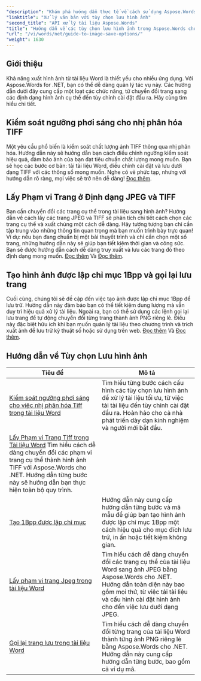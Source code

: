 ```yaml
---
"description": "Khám phá hướng dẫn thực tế về cách sử dụng Aspose.Words cho .NET để lưu hình ảnh, với các bước dễ làm theo và ví dụ mã để xử lý tài liệu hiệu quả."
"linktitle": "Xử lý văn bản với tùy chọn lưu hình ảnh"
"second_title": "API xử lý tài liệu Aspose.Words"
"title": "Hướng dẫn về các tùy chọn lưu hình ảnh trong Aspose.Words cho .NET"
"url": "/vi/words/net/guide-to-image-save-options/"
"weight": 1630
---
```


## Giới thiệu

Khả năng xuất hình ảnh từ tài liệu Word là thiết yếu cho nhiều ứng dụng. Với Aspose.Words for .NET, bạn có thể dễ dàng quản lý tác vụ này. Các hướng dẫn dưới đây cung cấp một loạt các chức năng, từ chuyển đổi trang sang các định dạng hình ảnh cụ thể đến tùy chỉnh cài đặt đầu ra. Hãy cùng tìm hiểu chi tiết.

## Kiểm soát ngưỡng phơi sáng cho nhị phân hóa TIFF

Một yêu cầu phổ biến là kiểm soát chất lượng ảnh TIFF thông qua nhị phân hóa. Hướng dẫn này sẽ hướng dẫn bạn cách điều chỉnh ngưỡng kiểm soát hiệu quả, đảm bảo ảnh của bạn đạt tiêu chuẩn chất lượng mong muốn. Bạn sẽ học các bước cơ bản: tải tài liệu Word, điều chỉnh cài đặt và lưu dưới dạng TIFF với các thông số mong muốn. Nghe có vẻ phức tạp, nhưng với hướng dẫn rõ ràng, mọi việc sẽ trở nên dễ dàng! [Đọc thêm](./expose-threshold-control-for-tiff-binarization-in-word-document/).

## Lấy Phạm vi Trang ở Định dạng JPEG và TIFF

Bạn cần chuyển đổi các trang cụ thể trong tài liệu sang hình ảnh? Hướng dẫn về cách lấy các trang JPEG và TIFF sẽ phân tích chi tiết cách chọn các trang cụ thể và xuất chúng một cách dễ dàng. Hãy tưởng tượng bạn chỉ cần tập trung vào những thông tin quan trọng mà bạn muốn trình bày trực quan! Ví dụ: nếu bạn đang chuẩn bị một bài thuyết trình và chỉ cần chọn một số trang, những hướng dẫn này sẽ giúp bạn tiết kiệm thời gian và công sức. Bạn sẽ được hướng dẫn cách dễ dàng truy xuất và lưu các trang đó theo định dạng mong muốn. [Đọc thêm](./get-jpeg-page-range-word-document/) Và [Đọc thêm](./get-tiff-page-range-word-document/).

## Tạo hình ảnh được lập chỉ mục 1Bpp và gọi lại lưu trang

Cuối cùng, chúng tôi sẽ đề cập đến việc tạo ảnh được lập chỉ mục 1Bpp để lưu trữ. Hướng dẫn này đảm bảo bạn có thể tiết kiệm dung lượng mà vẫn duy trì hiệu quả xử lý tài liệu. Ngoài ra, bạn có thể sử dụng các lệnh gọi lại lưu trang để tự động chuyển đổi từng trang thành ảnh PNG riêng lẻ. Điều này đặc biệt hữu ích khi bạn muốn quản lý tài liệu theo chương trình và trích xuất ảnh để lưu trữ kỹ thuật số hoặc sử dụng trên web. [Đọc thêm](./create-1bpp-indexed/) Và [Đọc thêm](./page-saving-callback-word-document/).

 ## Hướng dẫn về Tùy chọn Lưu hình ảnh
| Tiêu đề | Mô tả |
| --- | --- |
| [Kiểm soát ngưỡng phơi sáng cho việc nhị phân hóa Tiff trong tài liệu Word](./expose-threshold-control-for-tiff-binarization-in-word-document/) | Tìm hiểu từng bước cách cấu hình các tùy chọn lưu hình ảnh để xử lý tài liệu tối ưu, từ việc tải tài liệu đến tùy chỉnh cài đặt đầu ra. Hoàn hảo cho cả nhà phát triển dày dạn kinh nghiệm và người mới bắt đầu. |
| [Lấy Phạm vi Trang Tiff trong Tài liệu Word](./get-tiff-page-range-word-document/) Tìm hiểu cách dễ dàng chuyển đổi các phạm vi trang cụ thể thành hình ảnh TIFF với Aspose.Words cho .NET. Hướng dẫn từng bước này sẽ hướng dẫn bạn thực hiện toàn bộ quy trình. |
| [Tạo 1Bpp được lập chỉ mục](./create-1bpp-indexed/) | Hướng dẫn này cung cấp hướng dẫn từng bước và mã mẫu để giúp bạn tạo hình ảnh được lập chỉ mục 1Bpp một cách hiệu quả cho mục đích lưu trữ, in ấn hoặc tiết kiệm không gian. |
| [Lấy phạm vi trang Jpeg trong tài liệu Word](./get-jpeg-page-range-word-document/) | Tìm hiểu cách dễ dàng chuyển đổi các trang cụ thể của tài liệu Word sang ảnh JPEG bằng Aspose.Words cho .NET. Hướng dẫn toàn diện này bao gồm mọi thứ, từ việc tải tài liệu và cấu hình cài đặt hình ảnh cho đến việc lưu dưới dạng JPEG. |
| [Gọi lại trang lưu trong tài liệu Word](./page-saving-callback-word-document/) | Tìm hiểu cách dễ dàng chuyển đổi từng trang của tài liệu Word thành từng ảnh PNG riêng lẻ bằng Aspose.Words cho .NET. Hướng dẫn này cung cấp hướng dẫn từng bước, bao gồm cả ví dụ mã. |